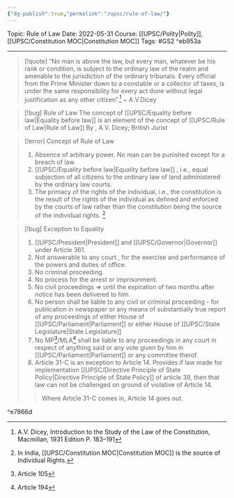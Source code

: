 ```yaml
---
{"dg-publish":true,"permalink":"/upsc/rule-of-law/"}
---
```


Topic: Rule of Law
Date: 2022-05-31
Course: [[UPSC/Polity\|Polity]],[[UPSC/Constitution MOC\|Constitution MOC]]
Tags: #GS2  ^eb953a

---
>[!quote]
>“No man is above the law, but every man, whatever be his rank or condition, is subject to the ordinary law of the realm and amenable to the jurisdiction of the ordinary tribunals. Every official from the Prime Minister down to a constable or a collector of taxes, is under the same responsibility for every act done without legal justification as any other citizen”.[^1]
>~ A.V.Dicey

> [!bug] Rule of Law
> The concept of [[UPSC/Equality before law\|Equality before law]] is an element of the concept of [[UPSC/Rule of Law\|Rule of Law]]
> By , A.V. Dicey; British Jurist

>[!error] Concept of Rule of Law
>1. Absence of arbitrary power. No man can be punished except for a breach of law.
>2. [[UPSC/Equality before law\|Equality before law]] , i.e., equal subjection of all citizens to the ordinary law of land administered by the ordinary law courts. 
>3. The primacy of the rights of the individual, i.e., the constitution is the result of the rights of the individual as defined and enforced by the courts of law rather than the constitution being the source of the individual rights. [^2]  

>[!bug] Exception to Equality
>1. [[UPSC/President\|President]] and [[UPSC/Governor\|Governor]] under Article 361. 
>	1. Not answerable to any court , for the exercise and performance of the powers and duties of office. 
>	2. No criminal proceeding. 
>	3. No process for the arrest or imprisonment. 
>	4. No civil proceedings => until the expiration of two months after notice has been delivered to him.
>2. No person shall be liable to any civil or criminal proceeding - for publication in newspaper or any means of substantially true report of any proceedings of either House of [[UPSC/Parliament\|Parliament]] or either House of [[UPSC/State Legislature\|State Legislature]] 
>3. No MP[^3]/MLA[^4] shall be liable to any proceedings in any court in respect of anything said or any vote given by him in [[UPSC/Parliament\|Parliament]] or any committee therof.
>4. Article 31-C is an exception to Article 14. Provides if law made for implementation [[UPSC/Directive Principle of State Policy\|Directive Principle of State Policy]] of article 39, then that law can not be challenged on ground of violative of Article 14. 
>> Where Article 31-C comes in, Article 14 goes out. 
>
>

^e7866d


[^1]: A.V. Dicey, Introduction to the Study of the Law of the Constitution, Macmillan, 1931 Edition P. 183–191
[^2]: In India, [[UPSC/Constitution MOC\|Constitution MOC]] is the source of Individual Rights.
[^3]: Article 105
[^4]: Article 194

